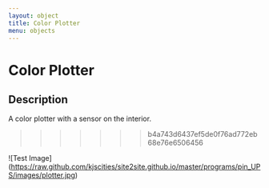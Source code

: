 ```yaml
---
layout: object
title: Color Plotter
menu: objects
---
```

# Color Plotter

## Description

A color plotter with a sensor on the interior.
>>>>>>> b4a743d6437ef5de0f76ad772eb68e76e6506456

![Test Image] (https://raw.github.com/kjscities/site2site.github.io/master/programs/pin_UPS/images/plotter.jpg)
